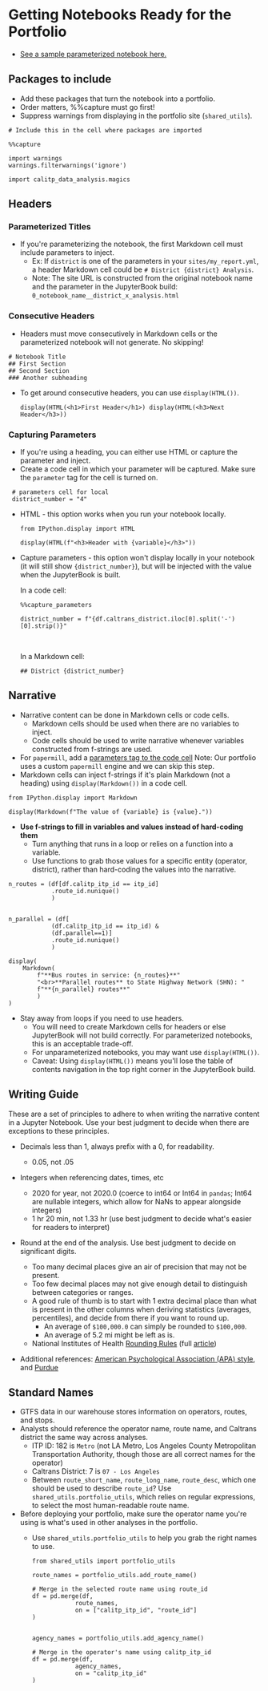 # Getting Notebooks Ready for the Portfolio

- [See a sample parameterized notebook here.](https://github.com/cal-itp/data-analyses/blob/main/starter_kit/parameterized_notebook.ipynb)

## Packages to include

- Add these packages that turn the notebook into a portfolio.
- Order matters, %%capture must go first!
- Suppress warnings from displaying in the portfolio site (`shared_utils`).

```
# Include this in the cell where packages are imported

%%capture

import warnings
warnings.filterwarnings('ignore')

import calitp_data_analysis.magics
```

## Headers

### Parameterized Titles

- If you're parameterizing the notebook, the first Markdown cell must include parameters to inject.
  - Ex: If `district` is one of the parameters in your `sites/my_report.yml`, a header Markdown cell could be `# District {district} Analysis`.
  - Note: The site URL is constructed from the original notebook name and the parameter in the JupyterBook build: `0_notebook_name__district_x_analysis.html`

### Consecutive Headers

- Headers must move consecutively in Markdown cells or the parameterized notebook will not generate. No skipping!

```
# Notebook Title
## First Section
## Second Section
### Another subheading
```

- To get around consecutive headers, you can use `display(HTML())`.

  ```
  display(HTML(<h1>First Header</h1>) display(HTML(<h3>Next Header</h3>))
  ```

### Capturing Parameters

- If you're using a heading, you can either use HTML or capture the parameter and inject.
- Create a code cell in which your parameter will be captured. Make sure the `parameter` tag for the cell is turned on.

```
 # parameters cell for local
 district_number = "4"
```

- HTML - this option works when you run your notebook locally.

  ```
  from IPython.display import HTML

  display(HTML(f"<h3>Header with {variable}</h3>"))
  ```

- Capture parameters - this option won't display locally in your notebook (it will still show `{district_number}`), but will be injected with the value when the JupyterBook is built.

  In a code cell:

  ```
  %%capture_parameters

  district_number = f"{df.caltrans_district.iloc[0].split('-')[0].strip()}"
  ```

  <br>

  In a Markdown cell:

  ```
  ## District {district_number}
  ```

## Narrative

- Narrative content can be done in Markdown cells or code cells.
  - Markdown cells should be used when there are no variables to inject.
  - Code cells should be used to write narrative whenever variables constructed from f-strings are used.
- For `papermill`, add a [parameters tag to the code cell](https://papermill.readthedocs.io/en/latest/usage-parameterize.html)
  Note: Our portfolio uses a custom `papermill` engine and we can skip this step.
- Markdown cells can inject f-strings if it's plain Markdown (not a heading) using `display(Markdown())` in a code cell.

```
from IPython.display import Markdown

display(Markdown(f"The value of {variable} is {value}."))
```

- **Use f-strings to fill in variables and values instead of hard-coding them**
  - Turn anything that runs in a loop or relies on a function into a variable.
  - Use functions to grab those values for a specific entity (operator, district), rather than hard-coding the values into the narrative.

```
n_routes = (df[df.calitp_itp_id == itp_id]
            .route_id.nunique()
            )


n_parallel = (df[
            (df.calitp_itp_id == itp_id) &
            (df.parallel==1)]
            .route_id.nunique()
            )

display(
    Markdown(
        f"**Bus routes in service: {n_routes}**"
        "<br>**Parallel routes** to State Highway Network (SHN): "
        f"**{n_parallel} routes**"
        )
)
```

- Stay away from loops if you need to use headers.
  - You will need to create Markdown cells for headers or else JupyterBook will not build correctly. For parameterized notebooks, this is an acceptable trade-off.
  - For unparameterized notebooks, you may want use `display(HTML())`.
  - Caveat: Using `display(HTML())` means you'll lose the table of contents navigation in the top right corner in the JupyterBook build.

## Writing Guide

These are a set of principles to adhere to when writing the narrative content in a Jupyter Notebook. Use your best judgment to decide when there are exceptions to these principles.

- Decimals less than 1, always prefix with a 0, for readability.

  - 0.05, not .05

- Integers when referencing dates, times, etc

  - 2020 for year, not 2020.0 (coerce to int64 or Int64 in `pandas`; Int64 are nullable integers, which allow for NaNs to appear alongside integers)
  - 1 hr 20 min, not 1.33 hr (use best judgment to decide what's easier for readers to interpret)

- Round at the end of the analysis. Use best judgment to decide on significant digits.

  - Too many decimal places give an air of precision that may not be present.
  - Too few decimal places may not give enough detail to distinguish between categories or ranges.
  - A good rule of thumb is to start with 1 extra decimal place than what is present in the other columns when deriving statistics (averages, percentiles), and decide from there if you want to round up.
    - An average of `$100,000.0` can simply be rounded to `$100,000`.
    - An average of 5.2 mi might be left as is.
  - National Institutes of Health [Rounding Rules](https://www.ncbi.nlm.nih.gov/pmc/articles/PMC4483789/table/ARCHDISCHILD2014) (full [article](https://www.ncbi.nlm.nih.gov/pmc/articles/PMC4483789/#:~:text=Ideally%20data%20should%20be%20rounded,might%20call%20it%20Goldilocks%20rounding.&text=The%20European%20Association%20of%20Science,2%E2%80%933%20effective%20digits%E2%80%9D.))

- Additional references: [American Psychological Association (APA) style](https://apastyle.apa.org/instructional-aids/numbers-statistics-guide.pdf), and [Purdue](https://owl.purdue.edu/owl/research_and_citation/apa_style/apa_formatting_and_style_guide/apa_numbers_statistics.html)

## Standard Names

- GTFS data in our warehouse stores information on operators, routes, and stops.
- Analysts should reference the operator name, route name, and Caltrans district the same way across analyses.
  - ITP ID: 182 is `Metro` (not LA Metro, Los Angeles County Metropolitan Transportation Authority, though those are all correct names for the operator)
  - Caltrans District: 7 is `07 - Los Angeles`
  - Between `route_short_name`, `route_long_name`, `route_desc`, which one should be used to describe `route_id`? Use `shared_utils.portfolio_utils`, which relies on regular expressions, to select the most human-readable route name.
- Before deploying your portfolio, make sure the operator name you're using is what's used in other analyses in the portfolio.
  - Use `shared_utils.portfolio_utils` to help you grab the right names to use.

    ```
    from shared_utils import portfolio_utils

    route_names = portfolio_utils.add_route_name()

    # Merge in the selected route name using route_id
    df = pd.merge(df,
                route_names,
                on = ["calitp_itp_id", "route_id"]
    )


    agency_names = portfolio_utils.add_agency_name()

    # Merge in the operator's name using calitp_itp_id
    df = pd.merge(df,
                agency_names,
                on = "calitp_itp_id"
    )
    ```
